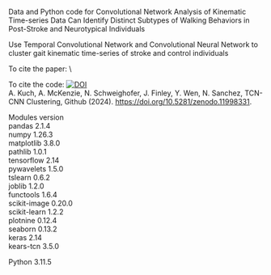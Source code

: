 Data and Python code for Convolutional Network Analysis of Kinematic Time-series Data Can Identify Distinct Subtypes of Walking Behaviors in Post-Stroke and Neurotypical Individuals

Use Temporal Convolutional Network and Convolutional Neural Network to cluster gait kinematic time-series of stroke and control individuals 

To cite the paper: \

To cite the code: [![DOI](https://zenodo.org/badge/DOI/10.5281/zenodo.13966219.svg)](https://doi.org/10.5281/zenodo.13966219) \
A. Kuch, A. McKenzie, N. Schweighofer, J. Finley, Y. Wen, N. Sanchez, TCN-CNN Clustering, Github (2024). https://doi.org/10.5281/zenodo.11998331.

Modules version \
pandas 2.1.4 \
numpy 1.26.3 \
matplotlib 3.8.0 \
pathlib 1.0.1 \
tensorflow 2.14 \
pywavelets 1.5.0 \
tslearn 0.6.2 \
joblib 1.2.0 \
functools 1.6.4 \
scikit-image 0.20.0 \
scikit-learn 1.2.2 \
plotnine 0.12.4 \
seaborn 0.13.2 \
keras 2.14 \
kears-tcn 3.5.0 

Python 3.11.5
